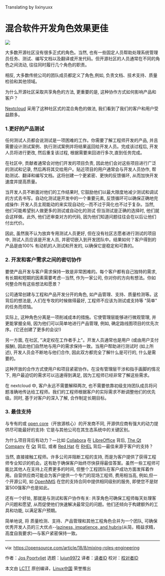 Translating by lixinyuxx

混合软件开发角色效果更佳
======

![](https://opensource.com/sites/default/files/styles/image-full-size/public/lead-images/checklist_hands_team_collaboration.png?itok=u82QepPk)

大多数开源社区没有很多正式的角色。当然, 也有一些固定人员帮助处理系统管理员任务、测试、编写文档以及翻译或开发代码。但开源社区的人员通常在不同的角色之间流动, 往往同时履行几个角色的职责。

相反, 大多数传统公司的团队成员都定义了角色,例如, 负责文档、技术支持、质量检验和其他领域。

为什么开源社区采取共享角色的方法, 更重要的是, 这种协作方式如何影响产品和客户？

[Nextcloud][1]  采用了这种社区式的混合角色的做法, 我们看到了我们的客户和用户受益颇多。

### 1\.更好的产品测试

 任何测试人员都会说测试是一项困难的工作。你需要了解工程师开发的产品, 并且需要设计测试案例、执行测试案例并将结果返回给开发人员。完成该过程后, 开发人员将进行更改, 然后重复该过程, 根据需要来回进行多次,直到任务完成。

在社区中, 贡献者通常会对他们开发的项目负责, 因此他们会对这些项目进行广泛的测试和记录, 然后再将其交给用户。贴近项目的用户通常会与开发人员协作, 帮助测试、翻译和编写文档。这将创建一个更紧密、更快的反馈循环, 从而加快开发速度并提高质量。

当开发人员不断面对他们的工作结果时, 它鼓励他们以最大限度地减少测试和调试的方式去书写。自动化测试是开发中的一个重要元素, 反馈循环可以确保正确地完成操作: 开发人员主观能动的来实现自动化--而不过于简化也不过于复杂。当然, 他们可能希望别人做更多的测试或自动化的测试 但当测试是正确的选择时, 他们就会这样做。此外, 他们还审查对方的代码, 因为他们知道问题往往会在以后让他们付出代价。

因此, 虽然我不认为放弃专用测试人员更好, 但在没有社区志愿者进行测试的项目中, 测试人员应该是开发人员, 并密切嵌入到开发团队中。结果如何？客户得到的产品是由100% 有动机的人测试和开发的, 以确保它是稳定和可靠的。

### 2\. 开发和客户需求之间的密切协作

要使产品开发与客户需求保持一致是非常困难的。每个客户都有自己独特的需求, 有长期和短期的因素需要考虑--当然, 作为一家公司, 你对你的方向有想法。你如何整合所有这些想法和愿景？

公司通常创建与工程和产品开发分开的角色, 如产品管理、支持、质量检测等。这背后的想法是, 人们在专攻的时候做得最好, 工程师不应该为测试或支持等 "简单" 的任务而烦恼。

实际上, 这种角色分离是一项削减成本的措施。它使管理层能够进行微观管理, 并更能掌握全局, 因为他们可以简单地进行产品管理, 例如, 确定路线图项目的优先次序。(它还创建了更多的会议!)

另一方面, 在社区, "决定权在工作者手上"。开发人员通常也是用户 (或由用户支付报酬), 因此他们自然地与用户的需求保持一致。当用户帮助进行测试时 (如上所述), 开发人员会不断地与他们合作, 因此双方都完全了解什么是可行的, 什么是需要的。

这种开放的合作方式使用户和项目紧密协作。在没有管理层干涉和指手画脚的情况下, 用户最迫切的需求可以迅速得到满足, 因为工程师已经非常了解这些需求。

在 nextcloud 中, 客户永远不需要解释两次, 也不需要依靠初级支持团队成员将问题准确地传达给工程师。我们的工程师根据客户的实际需求不断调整他们的优先级。同时, 基于对客户的深入了解, 合作制定长期目标。

### 3\. 最佳支持

与专有的或 [open core][2]（开放源核心）的开发商不同, 开源供应商有强大的动力提供尽可能最好的支持: 它是与其他公司在其生态系统中的关键区别。

为什么项目背后有动力？—比如 [Collabora][3] 在 [LibreOffice][4] 背后, [The Qt Company][5] 在 [Qt][6] 背后, 或者 [Red Hat][7] 在 [RHEL][8] 背后—最佳来源于客户的支持？

当然, 直接接触工程师。许多公司并阻断工程的支持, 而是为客户提供了获得工程师专业知识的机会。这有助于确保客户始终尽快获得最佳答案。虽然一些工程师可能比其他人在支持上花费更多的时间, 但整个工程团队在客户成功方面发挥着作用。自营供应商可能会为客户提供一个专门的现场工程师, 费用相当高, 例如,但一个开源公司, 如 [OpenNMS][9] 在您的支持合同中提供相同级别的服务, 即使您不是财富500强客户也是如此。

还有一个好处, 那就是与测试和客户协作有关: 共享角色可确保工程师每天处理客户问题和愿望, 从而促使他们快速解决最常见的问题。他们还倾向于构建额外的工具和功能, 以满足客户预期。

简单地说, 将 质量检测、支持、产品管理和其他工程角色合并为一个团队, 可确保优秀开发人员的三大优点--[laziness, impatience, and hubris][10](从简，精益求精，高度自我要求)—与客户紧密保持一致。

--------------------------------------------------------------------------------

via: https://opensource.com/article/18/8/mixing-roles-engineering

作者：[Jos Poortvliet][a]
选题：[lujun9972](https://github.com/lujun9972)
译者：[译者ID](https://github.com/译者ID)
校对：[校对者ID](https://github.com/校对者ID)

本文由 [LCTT](https://github.com/LCTT/TranslateProject) 原创编译，[Linux中国](https://linux.cn/) 荣誉推出

[a]:https://opensource.com/users/jospoortvliet
[1]:https://nextcloud.com/
[2]:https://en.wikipedia.org/wiki/Open_core
[3]:https://www.collaboraoffice.com/
[4]:https://www.libreoffice.org/
[5]:https://www.qt.io/
[6]:https://www.qt.io/developers/
[7]:https://www.redhat.com/en
[8]:https://www.redhat.com/en/technologies/linux-platforms/enterprise-linux
[9]:https://www.opennms.org/en
[10]:http://threevirtues.com/
